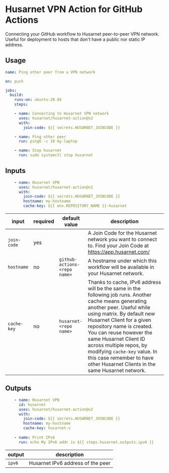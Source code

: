 # Husarnet VPN Action for GitHub Actions

Connecting your GitHub workflow to Husarnet peer-to-peer VPN network. Useful for deployment to hosts that don't have a public nor static IP address.

## Usage

```yaml
name: Ping other peer from a VPN network

on: push

jobs:
  build:
    runs-on: ubuntu-20.04
    steps:

    - name: Connecting to Husarnet VPN network
      uses: husarnet/husarnet-action@v2
      with:
        join-code: ${{ secrets.HUSARNET_JOINCODE }}

    - name: Ping other peer
      run: ping6 -c 10 my-laptop

    - name: Stop husarnet
      run: sudo systemctl stop husarnet
```

## Inputs

```yaml
    - name: Husarnet VPN
      uses: husarnet/husarnet-action@v2
      with:
        join-code: ${{ secrets.HUSARNET_JOINCODE }}
        hostname: my-hostname
        cache-key: ${{ env.REPOSITORY_NAME }}-husarnet
```

| input | required | default value | description |
| - | - | - | - |
| `join-code` | yes |  | A Join Code for the Husarnet network you want to connect to. Find your Join Code at https://app.husarnet.com/  |
| `hostname` | no | `github-actions-<repo name>` | A hostname under which this workflow will be available in your Husarnet network. |
| `cache-key` | no | `husarnet-<repo name>` | Thanks to cache, IPv6 address will be the same in the following job runs. Another cache means generating another peer. Useful while using matrix. By default new Husarnet Client for a given repository name is created. You can reuse however the same Husarnet Client ID across multiple repos, by modifying `cache-key` value. In this case remember to have other Husarnet Clients in the same Husarnet network. |

## Outputs

```yaml
    - name: Husarnet VPN
      id: husarnet
      uses: husarnet/husarnet-action@v2
      with:
        join-code: ${{ secrets.HUSARNET_JOINCODE }}
        hostname: my-hostname
        cache-key: husarnet-v
    
    - name: Print IPv6
      run: echo My IPv6 addr is ${{ steps.husarnet.outputs.ipv6 }}
```

| output | description |
| - | - |
| `ipv6` | Husarnet IPv6 address of the peer |
